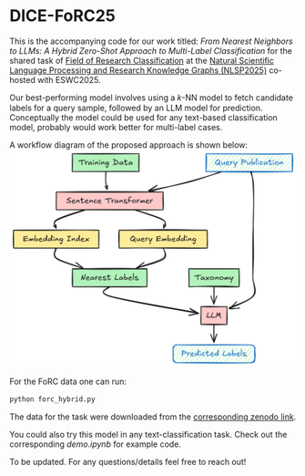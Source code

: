 # DICE-FoRC25
This is the accompanying code for our work titled: *From Nearest Neighbors to LLMs: A Hybrid Zero-Shot Approach to Multi-Label Classification* for the shared task of [Field of Research Classification](https://nfdi4ds.github.io/nslp2025/docs/forc_shared_task.html) at the [Natural Scientific Language Processing and Research Knowledge Graphs (NLSP2025)](https://nfdi4ds.github.io/nslp2025/) co-hosted with ESWC2025. 



Our best-performing model involves using a 𝑘-NN model to fetch candidate labels for a query sample, followed by an LLM model for prediction. Conceptually the model could be used for any text-based classification model, probably would work better for multi-label cases.

A workflow diagram of the proposed approach is shown below: 
![Flow](./flow.png)

For the FoRC data one can run:

```cmd
python forc_hybrid.py
```

The data for the task were downloaded from the [corresponding zenodo link](https://zenodo.org/records/14901529).

You could also try this model in any text-classification task. Check out the corresponding *demo.ipynb* for example code.


To be updated. For any questions/details feel free to reach out!